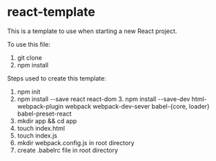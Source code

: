 # react-template
This is a template to use when starting a new React project.

To use this file: 
1. git clone
2. npm install

Steps used to create this template:

1. npm init 
2. npm install --save react react-dom
3. npm install --save-dev html-webpack-plugin webpack webpack-dev-sever babel-{core, loader} babel-preset-react
4. mkdir app && cd app
5. touch index.html
6. touch index.js
7. mkdir webpack.config.js in root directory
8. create .babelrc file in root directory 



